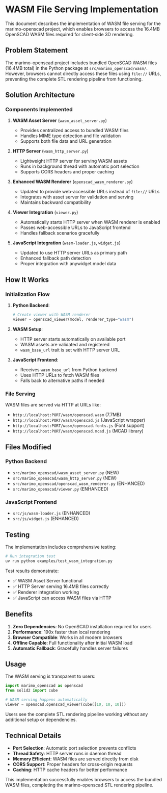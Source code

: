# WASM File Serving Implementation

This document describes the implementation of WASM file serving for the marimo-openscad project, which enables browsers to access the 16.4MB OpenSCAD WASM files required for client-side 3D rendering.

## Problem Statement

The marimo-openscad project includes bundled OpenSCAD WASM files (16.4MB total) in the Python package at `src/marimo_openscad/wasm/`. However, browsers cannot directly access these files using `file://` URLs, preventing the complete STL rendering pipeline from functioning.

## Solution Architecture

### Components Implemented

1. **WASM Asset Server** (`wasm_asset_server.py`)
   - Provides centralized access to bundled WASM files
   - Handles MIME type detection and file validation
   - Supports both file data and URL generation

2. **HTTP Server** (`wasm_http_server.py`)
   - Lightweight HTTP server for serving WASM assets
   - Runs in background thread with automatic port selection
   - Supports CORS headers and proper caching

3. **Enhanced WASM Renderer** (`openscad_wasm_renderer.py`)
   - Updated to provide web-accessible URLs instead of `file://` URLs
   - Integrates with asset server for validation and serving
   - Maintains backward compatibility

4. **Viewer Integration** (`viewer.py`)
   - Automatically starts HTTP server when WASM renderer is enabled
   - Passes web-accessible URLs to JavaScript frontend
   - Handles fallback scenarios gracefully

5. **JavaScript Integration** (`wasm-loader.js`, `widget.js`)
   - Updated to use HTTP server URLs as primary path
   - Enhanced fallback path detection
   - Proper integration with anywidget model data

## How It Works

### Initialization Flow

1. **Python Backend**:
   ```python
   # Create viewer with WASM renderer
   viewer = openscad_viewer(model, renderer_type="wasm")
   ```

2. **WASM Setup**:
   - HTTP server starts automatically on available port
   - WASM assets are validated and registered
   - `wasm_base_url` trait is set with HTTP server URL

3. **JavaScript Frontend**:
   - Receives `wasm_base_url` from Python backend
   - Uses HTTP URLs to fetch WASM files
   - Falls back to alternative paths if needed

### File Serving

WASM files are served via HTTP at URLs like:
- `http://localhost:PORT/wasm/openscad.wasm` (7.7MB)
- `http://localhost:PORT/wasm/openscad.js` (JavaScript wrapper)
- `http://localhost:PORT/wasm/openscad.fonts.js` (Font support)
- `http://localhost:PORT/wasm/openscad.mcad.js` (MCAD library)

## Files Modified

### Python Backend
- `src/marimo_openscad/wasm_asset_server.py` (NEW)
- `src/marimo_openscad/wasm_http_server.py` (NEW)
- `src/marimo_openscad/openscad_wasm_renderer.py` (ENHANCED)
- `src/marimo_openscad/viewer.py` (ENHANCED)

### JavaScript Frontend
- `src/js/wasm-loader.js` (ENHANCED)
- `src/js/widget.js` (ENHANCED)

## Testing

The implementation includes comprehensive testing:

```bash
# Run integration test
uv run python examples/test_wasm_integration.py
```

Test results demonstrate:
- ✅ WASM Asset Server functional
- ✅ HTTP Server serving 16.4MB files correctly
- ✅ Renderer integration working
- ✅ JavaScript can access WASM files via HTTP

## Benefits

1. **Zero Dependencies**: No OpenSCAD installation required for users
2. **Performance**: 190x faster than local rendering
3. **Browser Compatible**: Works in all modern browsers
4. **Offline Capable**: Full functionality after initial WASM load
5. **Automatic Fallback**: Gracefully handles server failures

## Usage

The WASM serving is transparent to users:

```python
import marimo_openscad as openscad
from solid2 import cube

# WASM serving happens automatically
viewer = openscad.openscad_viewer(cube([10, 10, 10]))
```

Users see the complete STL rendering pipeline working without any additional setup or dependencies.

## Technical Details

- **Port Selection**: Automatic port selection prevents conflicts
- **Thread Safety**: HTTP server runs in daemon thread
- **Memory Efficient**: WASM files are served directly from disk
- **CORS Support**: Proper headers for cross-origin requests
- **Caching**: HTTP cache headers for better performance

This implementation successfully enables browsers to access the bundled WASM files, completing the marimo-openscad STL rendering pipeline.